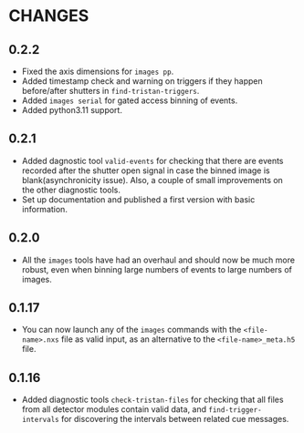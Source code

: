 # CHANGES

## 0.2.2
- Fixed the axis dimensions for `images pp`.
- Added timestamp check and warning on triggers if they happen before/after shutters in `find-tristan-triggers`.
- Added `images serial` for gated access binning of events.
- Added python3.11 support.

## 0.2.1
- Added dagnostic tool `valid-events` for checking that there are events recorded after the shutter open signal in case the binned image is blank(asynchronicity issue). Also, a couple of small improvements on the other diagnostic tools.
- Set up documentation and published a first version with basic information.

## 0.2.0
- All the `images` tools have had an overhaul and should now be much more robust, even when binning large numbers of events to large numbers of images.

## 0.1.17
- You can now launch any of the `images` commands with the `<file-name>.nxs` file as valid input, as an alternative to the `<file-name>_meta.h5` file.

## 0.1.16
- Added diagnostic tools `check-tristan-files` for checking that all files from all detector modules contain valid data, and `find-trigger-intervals` for discovering the intervals between related cue messages.

